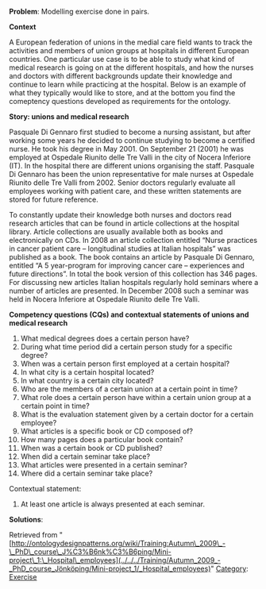 __Problem__:
Modelling exercise done in pairs.


__Context__


A European federation of unions in the medial care field wants to track the activities and members of union groups at hospitals in different European countries. One particular use case is to be able to study what kind of medical research is going on at the different hospitals, and how the nurses and doctors with different backgrounds update their knowledge and continue to learn while practicing at the hospital. Below is an example of what they typically would like to store, and at the bottom you find the comeptency questions developed as requirements for the ontology.


  

__Story: unions and medical research__


Pasquale Di Gennaro first studied to become a nursing assistant, but after working some years he decided to continue studying to become a certified nurse. He took his degree in May 2001. On September 21 (2001) he was employed at Ospedale Riunito delle Tre Valli in the city of Nocera Inferiore (IT). In the hospital there are different unions organising the staff. Pasquale Di Gennaro has been the union representative for male nurses at Ospedale Riunito delle Tre Valli from 2002. Senior doctors regularly evaluate all employees working with patient care, and these written statements are stored for future reference.


To constantly update their knowledge both nurses and doctors read research articles that can be found in article collections at the hospital library. Article collections are usually available both as books and electronically on CDs. In 2008 an article collection entitled “Nurse practices in cancer patient care – longitudinal studies at Italian hospitals” was published as a book. The book contains an article by Pasquale Di Gennaro, entitled “A 5 year-program for improving cancer care – experiences and future directions”. In total the book version of this collection has 346 pages. For discussing new articles Italian hospitals regularly hold seminars where a number of articles are presented. In December 2008 such a seminar was held in Nocera Inferiore at Ospedale Riunito delle Tre Valli.


  

__Competency questions (CQs) and contextual statements of unions and medical research__



1. What medical degrees does a certain person have?
2. During what time period did a certain person study for a specific degree?
3. When was a certain person first employed at a certain hospital?
4. In what city is a certain hospital located?
5. In what country is a certain city located?
6. Who are the members of a certain union at a certain point in time?
7. What role does a certain person have within a certain union group at a certain point in time?
8. What is the evaluation statement given by a certain doctor for a certain employee?
9. What articles is a specific book or CD composed of?
10. How many pages does a particular book contain?
11. When was a certain book or CD published?
12. When did a certain seminar take place?
13. What articles were presented in a certain seminar?
14. Where did a certain seminar take place?


Contextual statement:



1. At least one article is always presented at each seminar.



__Solutions__:





Retrieved from "[http://ontologydesignpatterns.org/wiki/Training:Autumn\_2009\_-\_PhD\_course\_J%C3%B6nk%C3%B6ping/Mini-project\_1:\_Hospital\_employees](../../../Training/Autumn_2009_-_PhD_course_Jönköping/Mini-project_1/_Hospital_employees)"
 [Category](http://ontologydesignpatterns.org/wiki/Special:Categories "Special:Categories"): [Exercise](../../../Category/Exercise "Category:Exercise")